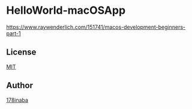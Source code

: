 # HelloWorld-macOSApp

https://www.raywenderlich.com/151741/macos-development-beginners-part-1

## License

[MIT](LICENSE)

## Author

[178inaba](https://github.com/178inaba)
